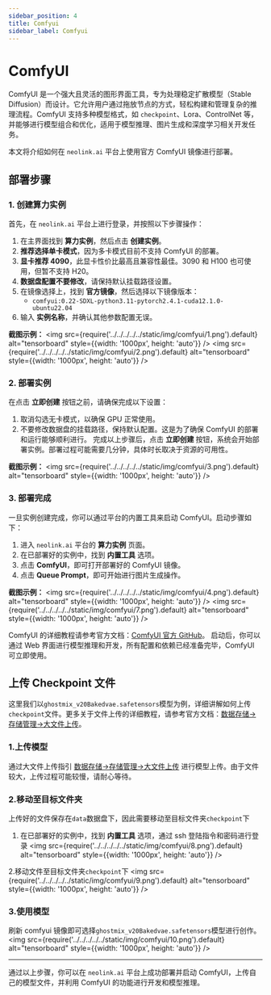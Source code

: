 ```yaml
---
sidebar_position: 4
title: Comfyui
sidebar_label: Comfyui
---
```


# ComfyUI

ComfyUI 是一个强大且灵活的图形界面工具，专为处理稳定扩散模型（Stable Diffusion）而设计。它允许用户通过拖放节点的方式，轻松构建和管理复杂的推理流程。ComfyUI 支持多种模型格式，如 `checkpoint`、Lora、ControlNet 等，并能够进行模型组合和优化，适用于模型推理、图片生成和深度学习相关开发任务。

本文将介绍如何在 `neolink.ai` 平台上使用官方 ComfyUI 镜像进行部署。

## 部署步骤

### 1. 创建算力实例

首先，在 `neolink.ai` 平台上进行登录，并按照以下步骤操作：

1. 在主界面找到 **算力实例**，然后点击 **创建实例**。
2. **推荐选择单卡模式**，因为多卡模式目前不支持 ComfyUI 的部署。
3. **显卡推荐 4090**，此显卡性价比最高且兼容性最佳。3090 和 H100 也可使用，但暂不支持 H20。
4. **数据盘配置不要修改**，请保持默认挂载路径设置。
5. 在镜像选择上，找到 **官方镜像**，然后选择以下镜像版本：
   - `comfyui:0.22-SDXL-python3.11-pytorch2.4.1-cuda12.1.0-ubuntu22.04`
6. 输入 **实例名称**，并确认其他参数配置无误。

**截图示例：**
<img src={require('../../../../../static/img/comfyui/1.png').default} alt="tensorboard" style={{width: '1000px', height: 'auto'}} />
<img src={require('../../../../../static/img/comfyui/2.png').default} alt="tensorboard" style={{width: '1000px', height: 'auto'}} />

### 2. 部署实例

在点击 **立即创建** 按钮之前，请确保完成以下设置：

1. 取消勾选无卡模式，以确保 GPU 正常使用。
2. 不要修改数据盘的挂载路径，保持默认配置。这是为了确保 ComfyUI 的部署和运行能够顺利进行。
   完成以上步骤后，点击 **立即创建** 按钮，系统会开始部署实例。部署过程可能需要几分钟，具体时长取决于资源的可用性。

**截图示例：**
<img src={require('../../../../../static/img/comfyui/3.png').default} alt="tensorboard" style={{width: '1000px', height: 'auto'}} />

### 3. 部署完成

一旦实例创建完成，你可以通过平台的内置工具来启动 ComfyUI。启动步骤如下：

1. 进入 `neolink.ai` 平台的 **算力实例** 页面。
2. 在已部署好的实例中，找到 **内置工具** 选项。
3. 点击 **ComfyUI**，即可打开部署好的 ComfyUI 镜像。
4. 点击 **Queue Prompt**，即可开始进行图片生成操作。

**截图示例：**
<img src={require('../../../../../static/img/comfyui/4.png').default} alt="tensorboard" style={{width: '1000px', height: 'auto'}} />
<img src={require('../../../../../static/img/comfyui/7.png').default} alt="tensorboard" style={{width: '1000px', height: 'auto'}} />

ComfyUI 的详细教程请参考官方文档：[ComfyUI 官方 GitHub](https://github.com/comfyanonymous/ComfyUI)。
启动后，你可以通过 Web 界面进行模型推理和开发，所有配置和依赖已经准备完毕，ComfyUI 可立即使用。

## 上传 Checkpoint 文件

这里我们以`ghostmix_v20Bakedvae.safetensors`模型为例，详细讲解如何上传`checkpoint`文件。更多关于文件上传的详细教程，请参考官方文档：[数据存储->存储管理->大文件上传](https://neolink-ai.com/docs/DataStorage/createstorage)。

### 1.上传模型

通过大文件上传指引 [数据存储->存储管理->大文件上传](https://neolink-ai.com/docs/DataStorage/createstorage) 进行模型上传。由于文件较大，上传过程可能较慢，请耐心等待。

### 2.移动至目标文件夹

上传好的文件保存在`data`数据盘下，因此需要移动至目标文件夹`checkpoint`下

1. 在已部署好的实例中，找到 **内置工具** 选项，通过 ssh 登陆指令和密码进行登录
   <img src={require('../../../../../static/img/comfyui/8.png').default} alt="tensorboard" style={{width: '1000px', height: 'auto'}} />

2.移动文件至目标文件夹`checkpoint`下
<img src={require('../../../../../static/img/comfyui/9.png').default} alt="tensorboard" style={{width: '1000px', height: 'auto'}} />

### 3.使用模型

刷新 comfyui 镜像即可选择`ghostmix_v20Bakedvae.safetensors`模型进行创作。
<img src={require('../../../../../static/img/comfyui/10.png').default} alt="tensorboard" style={{width: '1000px', height: 'auto'}} />

---

通过以上步骤，你可以在 `neolink.ai` 平台上成功部署并启动 ComfyUI，上传自己的模型文件，并利用 ComfyUI 的功能进行开发和模型推理。
